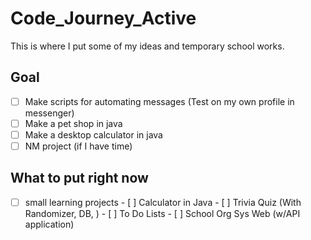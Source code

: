 # Code_Journey_Active

This is where I put some of my ideas and temporary school works.

## Goal
  - [ ]  Make scripts for automating messages (Test on my own profile in messenger)
  - [ ]  Make a pet shop in java
  - [ ]  Make a desktop calculator in java
  - [ ]  NM project (if I have time)

## What to put right now
  - [ ]  small learning projects
    - [ ]  Calculator in Java
    - [ ]  Trivia Quiz (With Randomizer, DB, )
    - [ ]  To Do Lists
    - [ ]  School Org Sys Web (w/API application)   

 
